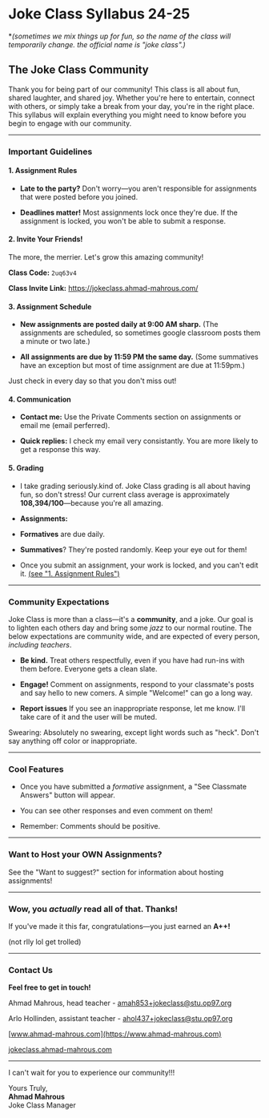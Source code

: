 # Joke Class Syllabus 24-25
**(sometimes we mix things up for fun, so the name of the class will temporarily change. the official name is "joke class".)*  

## The Joke Class Community

Thank you for being part of our community! This class is all about fun, shared laughter, and shared joy. Whether you're here to entertain, connect with others, or simply take a break from your day, you're in the right place. This syllabus will explain everything you might need to know before you begin to engage with our community.  

---

### **Important Guidelines**

#### 1. Assignment Rules

- **Late to the party?** Don't worry—you aren't responsible for assignments that were posted before you joined. 

- **Deadlines matter!** Most assignments lock once they're due. If the assignment is locked, you won't be able to submit a response. 

#### 2. Invite Your Friends! 

The more, the merrier. Let's grow this amazing community! 

**Class Code:** `2uq63v4`

**Class Invite Link:** https://jokeclass.ahmad-mahrous.com/


#### 3. Assignment Schedule

- **New assignments are posted daily at 9:00 AM sharp.** (The assignments are scheduled, so sometimes google classroom posts them a minute or two late.)

- **All assignments are due by 11:59 PM the same day.** (Some summatives have an exception but most of time assignment are due at 11:59pm.)

Just check in every day so that you don't miss out! 

#### 4. Communication

- **Contact me:** Use the Private Comments section on assignments or email me (email perferred). 

- **Quick replies:** I check my email very consistantly. You are more likely to get a response this way.


#### 5. Grading 

- I take grading seriously.kind of. Joke Class grading is all about having fun, so don't stress! Our current class average is approximately **108,394/100**—because you're all amazing.

- **Assignments:**  

 - **Formatives** are due daily.  

 - **Summatives**? They're posted randomly. Keep your eye out for them!

- Once you submit an assignment, your work is locked, and you can't edit it. [(see "1. Assignment Rules")](https://jokeclass.ahmad-mahrous.com/syllabus#1-assignment-rules)

---

### **Community Expectations**

Joke Class is more than a class—it's a **community**, and a joke. Our goal is to lighten each others day and bring some *jazz* to our normal routine. The below expectations are community wide, and are expected of every person, *including teachers*. 

- **Be kind.** Treat others respectfully, even if you have had run-ins with them before. Everyone gets a clean slate.

- **Engage!** Comment on assignments, respond to your classmate's posts and say hello to new comers. A simple "Welcome!" can go a long way. 

- **Report issues** If you see an inappropriate response, let me know. I'll take care of it and the user will be muted.

Swearing: Absolutely no swearing, except light words such as "heck". Don't say anything off color or inappropriate.

---

### **Cool Features**

- Once you have submitted a *formative* assignment, a "See Classmate Answers" button will appear. 

 - You can see other responses and even comment on them! 

 - Remember: Comments should be positive. 

---

### **Want to Host your OWN Assignments?** 

See the "Want to suggest?" section for information about hosting assignments!

---

### **Wow, you** ***actually*** **read all of that. Thanks!**

If you've made it this far, congratulations—you just earned an **A++!** 

(not rlly lol get trolled)

---

### **Contact Us** 

**Feel free to get in touch!**   

Ahmad Mahrous, head teacher - amah853+jokeclass@stu.op97.org

Arlo Hollinden, assistant teacher - ahol437+jokeclass@stu.op97.org 

[www.ahmad-mahrous.com](https://www.ahmad-mahrous.com) 

[jokeclass.ahmad-mahrous.com](https://jokeclass.ahmad-mahrous.com) 

---

I can't wait for you to experience our community!!!

Yours Truly,     
**Ahmad Mahrous**   
Joke Class Manager   
